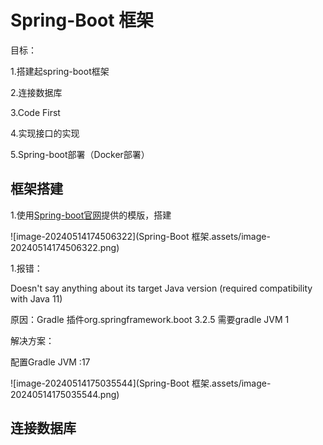 # Spring-Boot 框架

目标：

1.搭建起spring-boot框架

2.连接数据库

3.Code First

4.实现接口的实现

5.Spring-boot部署（Docker部署）

## 框架搭建

1.使用[Spring-boot官网](https://start.spring.io/)提供的模版，搭建

![image-20240514174506322](Spring-Boot 框架.assets/image-20240514174506322.png)

1.报错：

 Doesn't say anything about its target Java version (required compatibility with Java 11)

原因：Gradle 插件org.springframework.boot 3.2.5 需要gradle JVM 1

解决方案：

配置Gradle JVM :17

![image-20240514175035544](Spring-Boot 框架.assets/image-20240514175035544.png)

## 连接数据库